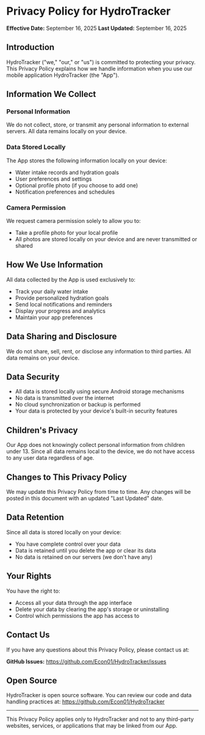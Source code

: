 # Privacy Policy for HydroTracker

**Effective Date:** September 16, 2025
**Last Updated:** September 16, 2025

## Introduction

HydroTracker ("we," "our," or "us") is committed to protecting your privacy. This Privacy Policy explains how we handle information when you use our mobile application HydroTracker (the "App").

## Information We Collect

### Personal Information
We do not collect, store, or transmit any personal information to external servers. All data remains locally on your device.

### Data Stored Locally
The App stores the following information locally on your device:
- Water intake records and hydration goals
- User preferences and settings
- Optional profile photo (if you choose to add one)
- Notification preferences and schedules

### Camera Permission
We request camera permission solely to allow you to:
- Take a profile photo for your local profile
- All photos are stored locally on your device and are never transmitted or shared

## How We Use Information

All data collected by the App is used exclusively to:
- Track your daily water intake
- Provide personalized hydration goals
- Send local notifications and reminders
- Display your progress and analytics
- Maintain your app preferences

## Data Sharing and Disclosure

We do not share, sell, rent, or disclose any information to third parties. All data remains on your device.

## Data Security

- All data is stored locally using secure Android storage mechanisms
- No data is transmitted over the internet
- No cloud synchronization or backup is performed
- Your data is protected by your device's built-in security features

## Children's Privacy

Our App does not knowingly collect personal information from children under 13. Since all data remains local to the device, we do not have access to any user data regardless of age.

## Changes to This Privacy Policy

We may update this Privacy Policy from time to time. Any changes will be posted in this document with an updated "Last Updated" date.

## Data Retention

Since all data is stored locally on your device:
- You have complete control over your data
- Data is retained until you delete the app or clear its data
- No data is retained on our servers (we don't have any)

## Your Rights

You have the right to:
- Access all your data through the app interface
- Delete your data by clearing the app's storage or uninstalling
- Control which permissions the app has access to

## Contact Us

If you have any questions about this Privacy Policy, please contact us at:

**GitHub Issues:** https://github.com/Econ01/HydroTracker/issues

## Open Source

HydroTracker is open source software. You can review our code and data handling practices at: https://github.com/Econ01/HydroTracker

---

This Privacy Policy applies only to HydroTracker and not to any third-party websites, services, or applications that may be linked from our App.
